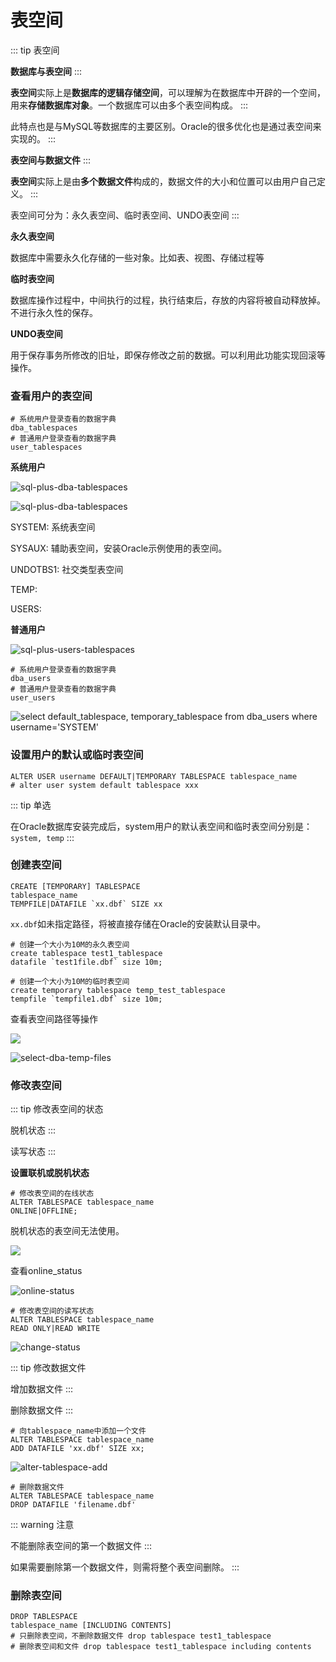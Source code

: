 # 表空间

::: tip 表空间

**数据库与表空间**
:::

**表空间**实际上是**数据库的逻辑存储空间**，可以理解为在数据库中开辟的一个空间，用来**存储数据库对象**。一个数据库可以由多个表空间构成。
:::

此特点也是与MySQL等数据库的主要区别。Oracle的很多优化也是通过表空间来实现的。
:::

**表空间与数据文件**
:::

**表空间**实际上是由**多个数据文件**构成的，数据文件的大小和位置可以由用户自己定义。
:::

表空间可分为：永久表空间、临时表空间、UNDO表空间
:::

**永久表空间**

数据库中需要永久化存储的一些对象。比如表、视图、存储过程等

**临时表空间**

数据库操作过程中，中间执行的过程，执行结束后，存放的内容将被自动释放掉。不进行永久性的保存。

**UNDO表空间**

用于保存事务所修改的旧址，即保存修改之前的数据。可以利用此功能实现回滚等操作。

### 查看用户的表空间

```
# 系统用户登录查看的数据字典
dba_tablespaces
# 普通用户登录查看的数据字典
user_tablespaces
```

**系统用户**

![sql-plus-dba-tablespaces](/img/oracle/sql-plus-dba-tablespaces.png)

![sql-plus-dba-tablespaces](/img/oracle/sql-plus-dba-tablespace-name.png)

SYSTEM: 系统表空间

SYSAUX: 辅助表空间，安装Oracle示例使用的表空间。

UNDOTBS1: 社交类型表空间

TEMP: 

USERS: 

**普通用户**

![sql-plus-users-tablespaces](/img/oracle/sql-plus-users-tablespaces.png)

```
# 系统用户登录查看的数据字典
dba_users
# 普通用户登录查看的数据字典
user_users
```

![select default_tablespace, temporary_tablespace from dba_users where username='SYSTEM'](/img/oracle/sql-plus-select-default-from-dbasys.png)

### 设置用户的默认或临时表空间

```
ALTER USER username DEFAULT|TEMPORARY TABLESPACE tablespace_name
# alter user system default tablespace xxx
```

::: tip 单选

在Oracle数据库安装完成后，system用户的默认表空间和临时表空间分别是：`system, temp`
:::

### 创建表空间

```
CREATE [TEMPORARY] TABLESPACE
tablespace_name
TEMPFILE|DATAFILE `xx.dbf` SIZE xx
```

`xx.dbf`如未指定路径，将被直接存储在Oracle的安装默认目录中。

```
# 创建一个大小为10M的永久表空间
create tablespace test1_tablespace
datafile `test1file.dbf` size 10m;
```

```
# 创建一个大小为10M的临时表空间
create temporary tablespace temp_test_tablespace
tempfile `tempfile1.dbf` size 10m;
```

查看表空间路径等操作

![](/img/oracle/create-data-file.png)

![select-dba-temp-files](/img/oracle/select-dba-temp-files.png)

### 修改表空间

::: tip 修改表空间的状态

脱机状态
:::

读写状态
:::

**设置联机或脱机状态**

```
# 修改表空间的在线状态
ALTER TABLESPACE tablespace_name
ONLINE|OFFLINE;
```

脱机状态的表空间无法使用。

![](/img/oracle/alter-tablespace-offline.png)

查看online_status

![online-status](/img/oracle/online-status.png)

```
# 修改表空间的读写状态
ALTER TABLESPACE tablespace_name
READ ONLY|READ WRITE
```

![change-status](/img/oracle/change-status.png)

::: tip 修改数据文件

增加数据文件
:::

删除数据文件
:::

```
# 向tablespace_name中添加一个文件
ALTER TABLESPACE tablespace_name
ADD DATAFILE 'xx.dbf' SIZE xx;
```

![alter-tablespace-add](/img/oracle/alter-tablespace-add.png)


```
# 删除数据文件
ALTER TABLESPACE tablespace_name
DROP DATAFILE 'filename.dbf'
```

::: warning 注意

不能删除表空间的第一个数据文件
:::

如果需要删除第一个数据文件，则需将整个表空间删除。
:::

### 删除表空间

```
DROP TABLESPACE
tablespace_name [INCLUDING CONTENTS]
# 只删除表空间，不删除数据文件 drop tablespace test1_tablespace
# 删除表空间和文件 drop tablespace test1_tablespace including contents
```
